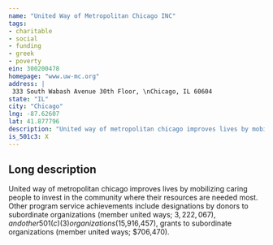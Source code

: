 ```yaml
---
name: "United Way of Metropolitan Chicago INC"
tags:
- charitable
- social
- funding
- greek
- poverty
ein: 300200478
homepage: "www.uw-mc.org"
address: |
 333 South Wabash Avenue 30th Floor, \nChicago, IL 60604
state: "IL"
city: "Chicago"
lng: -87.62607
lat: 41.877796
description: "United way of metropolitan chicago improves lives by mobilizing caring people to invest in the community where their resources are needed most. "
is_501c3: X
---
```


## Long description

United way of metropolitan chicago improves lives by mobilizing caring people to invest in the community where their resources are needed most. Other program service achievements include designations by donors to subordinate organizations (member united ways; $3,222,067), and other 501(c)(3) organizations ($15,916,457), grants to subordinate organizations (member united ways; $706,470). 
